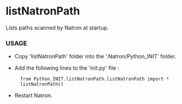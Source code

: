 # listNatronPath

Lists paths scanned by Natron at startup.

### USAGE

* Copy 'listNatronPath' folder into the '.Natron/Python_INIT' folder.
* Add the following lines to the 'init.py' file :

		from Python_INIT.listNatronPath.listNatronPath import *
		listNatronPath()



* Restart Natron.
